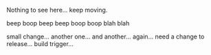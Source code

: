 Nothing to see here... keep moving.

beep boop
beep beep
boop boop
blah blah

small change...
another one...
and another...
again...
need a change to release...
build trigger...
